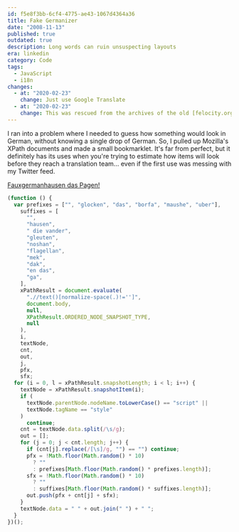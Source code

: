 ```yaml
---
id: f5e8f3bb-6cf4-4775-ae43-1067d4364a36
title: Fake Germanizer
date: "2008-11-13"
published: true
outdated: true
description: Long words can ruin unsuspecting layouts
era: linkedin
category: Code
tags:
  - JavaScript
  - i18n
changes:
  - at: "2020-02-23"
    change: Just use Google Translate
  - at: "2020-02-23"
    change: This was rescued from the archives of the old [felocity.org](https://web.archive.org/web/20090505041357/http://www.felocity.org/blog/article/a_quick_fake_germanization/) site.
---
```


I ran into a problem where I needed to guess how something would look in German, without knowing a single drop of German. So, I pulled up Mozilla's XPath documents and made a small bookmarklet. It's far from perfect, but it definitely has its uses when you're trying to estimate how items will look before they reach a translation team... even if the first use was messing with my Twitter feed.

[Fauxgermanhausen das Pagen!](javascript:%28function%28%29%7Bvar%20prefixes%3D%5B%27%27%2C%27glocken%27%2C%27das%27%2C%27borfa%27%2C%27maushe%27%2C%27uber%27%5D%2Csuffixes%3D%5B%27%27%2C%27hausen%27%2C%27%20die%20vander%27%2C%27gleuten%27%2C%27noshan%27%2C%27flagellan%27%2C%27mek%27%2C%27dak%27%2C%27en%20das%27%2C%27ga%27%5D%2CxPathResult%3Ddocument.evaluate%28%27.//text%28%29%5Bnormalize-space%28.%29%21%3D%27%27%5D%27%2Cdocument.body%2Cnull%2CXPathResult.ORDERED_NODE_SNAPSHOT_TYPE%2Cnull%29%2Ci%2CtextNode%2Ccnt%2Cout%2Cj%2Cpfx%2Csfx%3Bfor%28i%3D0%2Cl%3DxPathResult.snapshotLength%3Bi%3Cl%3Bi++%29%7BtextNode%3DxPathResult.snapshotItem%28i%29%3Bif%28textNode.parentNode.nodeName.toLowerCase%28%29%3D%3D%27script%27%7C%7CtextNode.tagName%3D%3D%27style%27%29continue%3Bcnt%3DtextNode.data.split%28/s/g%29%3Bout%3D%5B%5D%3Bfor%28j%3D0%3Bj%3Ccnt.length%3Bj++%29%7Bif%28cnt%5Bj%5D.replace%28/%5Bs%5D/g%2C%27%27%29%3D%3D%27%27%29continue%3Bpfx%3D%28%21Math.floor%28Math.random%28%29*10%29%29%3F%27%27%3Aprefixes%5BMath.floor%28Math.random%28%29*prefixes.length%29%5D%3Bsfx%3D%28%21Math.floor%28Math.random%28%29*10%29%29%3F%27%27%3Asuffixes%5BMath.floor%28Math.random%28%29*suffixes.length%29%5D%3Bout.push%28pfx+cnt%5Bj%5D+sfx%29%3B%7DtextNode.data%3D%27%20%27+out.join%28%27%20%27%29+%27%20%27%3B%7D%7D%29%28%29%3B)

```js
(function () {
  var prefixes = ["", "glocken", "das", "borfa", "maushe", "uber"],
    suffixes = [
      "",
      "hausen",
      " die vander",
      "gleuten",
      "noshan",
      "flagellan",
      "mek",
      "dak",
      "en das",
      "ga",
    ],
    xPathResult = document.evaluate(
      ".//text()[normalize-space(.)!='']",
      document.body,
      null,
      XPathResult.ORDERED_NODE_SNAPSHOT_TYPE,
      null
    ),
    i,
    textNode,
    cnt,
    out,
    j,
    pfx,
    sfx;
  for (i = 0, l = xPathResult.snapshotLength; i < l; i++) {
    textNode = xPathResult.snapshotItem(i);
    if (
      textNode.parentNode.nodeName.toLowerCase() == "script" ||
      textNode.tagName == "style"
    )
      continue;
    cnt = textNode.data.split(/\s/g);
    out = [];
    for (j = 0; j < cnt.length; j++) {
      if (cnt[j].replace(/[\s]/g, "") == "") continue;
      pfx = !Math.floor(Math.random() * 10)
        ? ""
        : prefixes[Math.floor(Math.random() * prefixes.length)];
      sfx = !Math.floor(Math.random() * 10)
        ? ""
        : suffixes[Math.floor(Math.random() * suffixes.length)];
      out.push(pfx + cnt[j] + sfx);
    }
    textNode.data = " " + out.join(" ") + " ";
  }
})();
```
